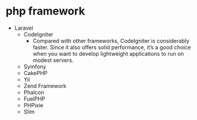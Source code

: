 # php framework 
  * Laravel
    * CodeIgniter
        * Compared with other frameworks, CodeIgniter is considerably faster. Since it also offers solid performance, it’s a good choice when you want to develop lightweight  applications to run on modest servers.   
    * Symfony
    * CakePHP
    * Yii
    * Zend Framework
    * Phalcon
    * FuelPHP
    * PHPixie
    * Slim
